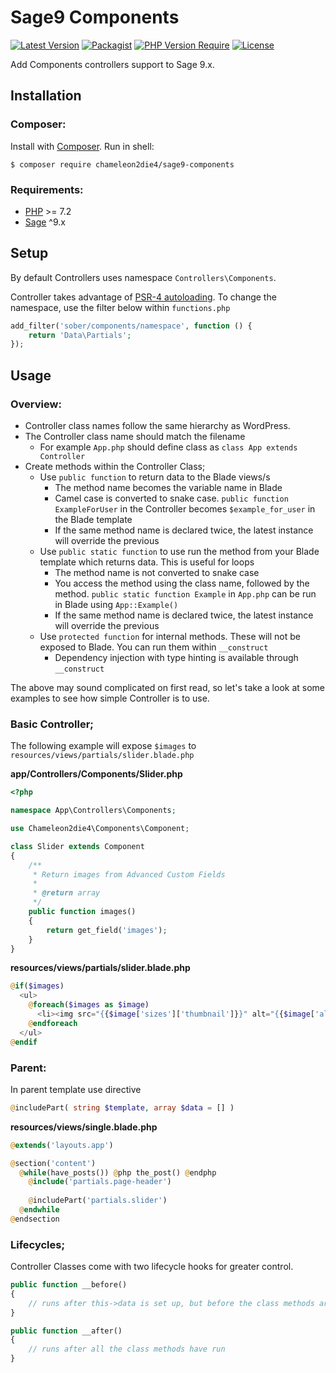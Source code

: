 # Sage9 Components

[//]: # ([![PHP Composer]&#40;https://github.com/Chameleon2die4/sage9-components/actions/workflows/php.yml/badge.svg&#41;]&#40;https://github.com/Chameleon2die4/WP-Router/actions/workflows/php.yml&#41;)
[![Latest Version](https://img.shields.io/github/v/tag/Chameleon2die4/sage9-components?sort=semver&label=version)](https://github.com/Chameleon2die4/WP-Router/)
[![Packagist](https://badgen.net/packagist/v/chameleon2die4/sage9-components/latest)](https://packagist.org/packages/chameleon2die4/wp-router/)
[![PHP Version Require](https://badgen.net/packagist/php/chameleon2die4/sage9-components/)](https://www.php.net/docs.php)
[![License](https://img.shields.io/badge/license-mit-blue.svg)](https://github.com/Chameleon2die4/WP-Router/blob/master/LICENSE.md)

Add Components controllers support to Sage 9.x.

## Installation

### Composer:

Install with [Composer](https://getcomposer.org/). Run in shell:

```shell
$ composer require chameleon2die4/sage9-components
```

### Requirements:

* [PHP](http://php.net/manual/en/install.php) >= 7.2
* [Sage](https://roots.io/sage/) ^9.x

## Setup

By default Controllers uses namespace `Controllers\Components`.

Controller takes advantage of [PSR-4 autoloading](https://www.php-fig.org/psr/psr-4/). To change the namespace, use the filter below within `functions.php`

```php
add_filter('sober/components/namespace', function () {
    return 'Data\Partials';
});
```

## Usage

### Overview:

* Controller class names follow the same hierarchy as WordPress.
* The Controller class name should match the filename
    * For example `App.php` should define class as `class App extends Controller`
* Create methods within the Controller Class;
    * Use `public function` to return data to the Blade views/s
        * The method name becomes the variable name in Blade
        * Camel case is converted to snake case. `public function ExampleForUser` in the Controller becomes `$example_for_user` in the Blade template
        * If the same method name is declared twice, the latest instance will override the previous
    * Use `public static function` to use run the method from your Blade template which returns data. This is useful for loops
        * The method name is not converted to snake case
        * You access the method using the class name, followed by the method. `public static function Example` in `App.php` can be run in Blade using `App::Example()`
        * If the same method name is declared twice, the latest instance will override the previous
    * Use `protected function` for internal methods. These will not be exposed to Blade. You can run them within `__construct`
        * Dependency injection with type hinting is available through `__construct`


The above may sound complicated on first read, so let's take a look at some examples to see how simple Controller is to use.

### Basic Controller;

The following example will expose `$images` to `resources/views/partials/slider.blade.php`

**app/Controllers/Components/Slider.php**

```php
<?php

namespace App\Controllers\Components;

use Chameleon2die4\Components\Component;

class Slider extends Component
{
    /**
     * Return images from Advanced Custom Fields
     *
     * @return array
     */
    public function images()
    {
        return get_field('images');
    }
}
```

**resources/views/partials/slider.blade.php**

```php
@if($images)
  <ul>
    @foreach($images as $image)
      <li><img src="{{$image['sizes']['thumbnail']}}" alt="{{$image['alt']}}"></li>
    @endforeach
  </ul>
@endif
```

### Parent:

In parent template use directive 
```php 
@includePart( string $template, array $data = [] ) 
```

**resources/views/single.blade.php**

```php
@extends('layouts.app')

@section('content')
  @while(have_posts()) @php the_post() @endphp
    @include('partials.page-header')
    
    @includePart('partials.slider')
  @endwhile
@endsection
```

### Lifecycles;

Controller Classes come with two lifecycle hooks for greater control.

```php
public function __before()
{
    // runs after this->data is set up, but before the class methods are run
}

public function __after()
{
    // runs after all the class methods have run
}
```


